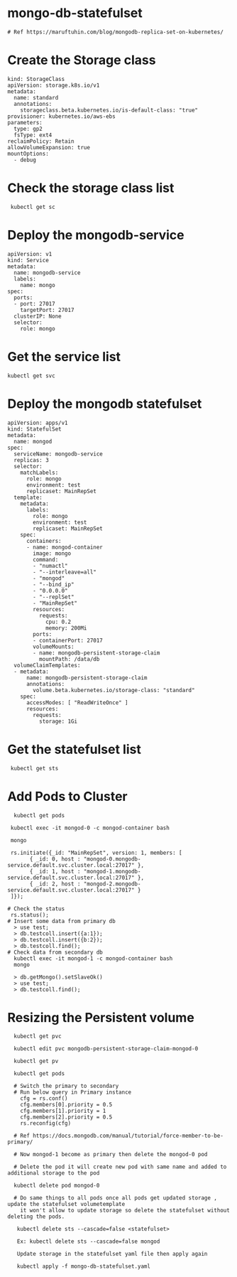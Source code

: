 # mongo-db-statefulset
    # Ref https://maruftuhin.com/blog/mongodb-replica-set-on-kubernetes/
# Create the Storage class

    kind: StorageClass
    apiVersion: storage.k8s.io/v1
    metadata:
      name: standard
      annotations:
        storageclass.beta.kubernetes.io/is-default-class: "true"
    provisioner: kubernetes.io/aws-ebs
    parameters:
      type: gp2
      fsType: ext4
    reclaimPolicy: Retain
    allowVolumeExpansion: true
    mountOptions:
      - debug
# Check the storage class list
     kubectl get sc

# Deploy the mongodb-service

    apiVersion: v1
    kind: Service
    metadata:
      name: mongodb-service
      labels:
        name: mongo
    spec:
      ports:
      - port: 27017
        targetPort: 27017
      clusterIP: None
      selector:
        role: mongo
# Get the service list

    kubectl get svc

# Deploy the mongodb statefulset

    apiVersion: apps/v1
    kind: StatefulSet
    metadata:
      name: mongod
    spec:
      serviceName: mongodb-service
      replicas: 3
      selector:
        matchLabels:
          role: mongo
          environment: test
          replicaset: MainRepSet
      template:
        metadata:
          labels:
            role: mongo
            environment: test
            replicaset: MainRepSet
        spec:
          containers:
          - name: mongod-container
            image: mongo
            command:
            - "numactl"
            - "--interleave=all"
            - "mongod"
            - "--bind_ip"
            - "0.0.0.0"
            - "--replSet"
            - "MainRepSet"
            resources:
              requests:
                cpu: 0.2
                memory: 200Mi
            ports:
            - containerPort: 27017
            volumeMounts:
            - name: mongodb-persistent-storage-claim
              mountPath: /data/db
      volumeClaimTemplates:
      - metadata:
          name: mongodb-persistent-storage-claim
          annotations:
            volume.beta.kubernetes.io/storage-class: "standard"
        spec:
          accessModes: [ "ReadWriteOnce" ]
          resources:
            requests:
              storage: 1Gi
# Get the statefulset list
     kubectl get sts

# Add Pods to Cluster
      kubectl get pods 

     kubectl exec -it mongod-0 -c mongod-container bash

     mongo

     rs.initiate({_id: "MainRepSet", version: 1, members: [
           { _id: 0, host : "mongod-0.mongodb-service.default.svc.cluster.local:27017" },
           { _id: 1, host : "mongod-1.mongodb-service.default.svc.cluster.local:27017" },
           { _id: 2, host : "mongod-2.mongodb-service.default.svc.cluster.local:27017" }
     ]});
   
    # Check the status
     rs.status();
    # Insert some data from primary db
      > use test;
      > db.testcoll.insert({a:1});
      > db.testcoll.insert({b:2});
      > db.testcoll.find();
    # Check data from secondary db
      kubectl exec -it mongod-1 -c mongod-container bash
      mongo

      > db.getMongo().setSlaveOk()
      > use test;
      > db.testcoll.find();
    
# Resizing the Persistent volume

      kubectl get pvc

      kubectl edit pvc mongodb-persistent-storage-claim-mongod-0
      
      kubectl get pv
      
      kubectl get pods
      
      # Switch the primary to secondary 
      # Run below query in Primary instance
        cfg = rs.conf()
        cfg.members[0].priority = 0.5
        cfg.members[1].priority = 1
        cfg.members[2].priority = 0.5
        rs.reconfig(cfg)
      
      # Ref https://docs.mongodb.com/manual/tutorial/force-member-to-be-primary/
      
      # Now mongod-1 become as primary then delete the mongod-0 pod
      
      # Delete the pod it will create new pod with same name and added to additional storage to the pod
      
      kubectl delete pod mongod-0 
      
      # Do same things to all pods once all pods get updated storage , update the statefulset volumetemplate 
        it won't allow to update storage so delete the statefulset without deleting the pods.
       
       kubectl delete sts --cascade=false <statefulset>
       
       Ex: kubectl delete sts --cascade=false mongod
       
       Update storage in the statefulset yaml file then apply again
       
       kubectl apply -f mongo-db-statefulset.yaml
      
